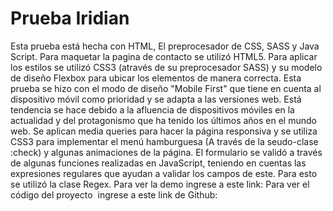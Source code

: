 # Prueba Iridian
Esta prueba está hecha con HTML, El preprocesador de CSS, SASS y Java Script.
Para maquetar la pagina de contacto se utilizó HTML5.
Para aplicar los estilos se utilizó CSS3 (através de su preprocesador SASS) y su modelo de diseño Flexbox para ubicar los elementos de manera correcta.
Esta prueba se hizo con el modo de diseño "Mobile First" que tiene en cuenta al dispositivo móvil como prioridad y se adapta a las versiones web. Está tendencia se hace debido a la afluencia de dispositivos móviles en la actualidad y del protagonismo que ha tenido los últimos años en el mundo web.
Se aplican media queries para hacer la página responsiva y se utiliza CSS3 para implementar el menú hamburguesa (A través de la seudo-clase  :check) y algunas animaciones de la página.
El formulario se validó a través de algunas funciones realizadas en JavaScript, teniendo en cuentas las expresiones regulares que ayudan a validar los campos de este. Para esto se utilizó la clase Regex.
Para ver la demo ingrese a este link:
Para ver el código del proyecto  ingrese a este link de Github: